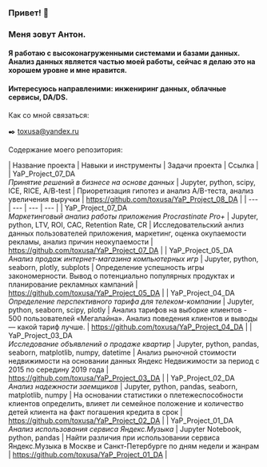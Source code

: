### Привет! 👋

<!--
**toxusa/toxusa** is a ✨ _special_ ✨ repository because its `README.md` (this file) appears on your GitHub profile.

Here are some ideas to get you started:

- 🔭 I’m currently working on ...
- 🌱 I’m currently learning ...
- 👯 I’m looking to collaborate on ...
- 🤔 I’m looking for help with ...
- 💬 Ask me about ...
- 📫 How to reach me: ...
- 😄 Pronouns: ...
- ⚡ Fun fact: ...
-->

### Меня зовут Антон.
#### Я работаю с высоконагруженными системами и базами данных. Анализ данных является частью моей работы, сейчас я делаю это на хорошем уровне и мне нравится.
#### Интересуюсь направленими: инжениринг данных, облачные сервисы, DA/DS.

<!--:heavy_check_mark: Мои сертификаты:

-->

Как со мной связаться: 

<!--:phone: +7 -->

:black_nib: toxusa@yandex.ru

Содержание моего репозитория:

| Название проекта | Навыки и инструменты |  Задачи проекта | Ссылка |
| YaP_Project_07_DA<br> *Принятие решений в бизнесе на основе данных* | Jupyter, python, scipy, ICE, RICE, A/B-test | Приоретизация гипотез и анализ A/B-теста, анализ увеличения выручки |  https://github.com/toxusa/YaP_Project_08_DA |
| --- | --- | --- | --- |
| YaP_Project_07_DA<br> *Маркетинговый анализ работы приложения Procrastinate Pro+* | Jupyter, python, LTV, ROI, CAC, Retention Rate, CR | Исследовательский анлиз данных пользователей приложения, маркетинг, оценка окупаемости рекламы, анализ причин неокупаемости | https://github.com/toxusa/YaP_Project_07_DA |
| YaP_Project_05_DA<br> *Анализ продаж интернет-магазина компьютерных игр* | Jupyter, python, seaborn, plotly, subplots | Определение успешность игры закономерности. Вывод о потенциально популярных продуктах и планирование рекламных кампаний | https://github.com/toxusa/YaP_Project_05_DA |
| YaP_Project_04_DA<br> *Определение перспективного тарифа для телеком-компании* | Jupyter, python, seaborn, scipy, plotly | Анализ тарифов на выборке клиентов - 500 пользователей «Мегалайна». Анализ поведения клиентов и выводы — какой тариф лучше. | https://github.com/toxusa/YaP_Project_04_DA |
| YaP_Project_03_DA<br> *Исследование объявлений о продаже квартир* | Jupyter, python, pandas, seaborn, matplotlib, numpy, datetime | Анализ рыночной стоимости недвижимости на основании данных Яндекс Недвижимости за период с 2015 по середину 2019 года | https://github.com/toxusa/YaP_Project_03_DA |
| YaP_Project_02_DA<br> *Анализ надежности заемщиков* | Jupyter, python, pandas, seaborn, matplotlib, numpy | На основании статистики о плетежеспособности клиентов определить, влияет ли семейное положение и количество детей клиента на факт погашения кредита в срок | https://github.com/toxusa/YaP_Project_02_DA |
| YaP_Project_01_DA<br> *Анализ использования сервиса Яндекс.Музыка* | Jupyter Notebook, python, pandas | Найти различия при использовании сервиса Яндекс.Музыка в Москве и Санкт-Петербурге по дням недели и жанрам | https://github.com/toxusa/YaP_Project_01_DA | 
